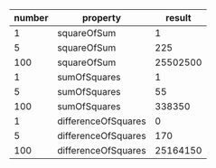 | number |      property       |  result  |
|--------|---------------------|----------|
| 1      | squareOfSum         | 1        |
| 5      | squareOfSum         | 225      |
| 100    | squareOfSum         | 25502500 |
| 1      | sumOfSquares        | 1        |
| 5      | sumOfSquares        | 55       |
| 100    | sumOfSquares        | 338350   |
| 1      | differenceOfSquares | 0        |
| 5      | differenceOfSquares | 170      |
| 100    | differenceOfSquares | 25164150 |
